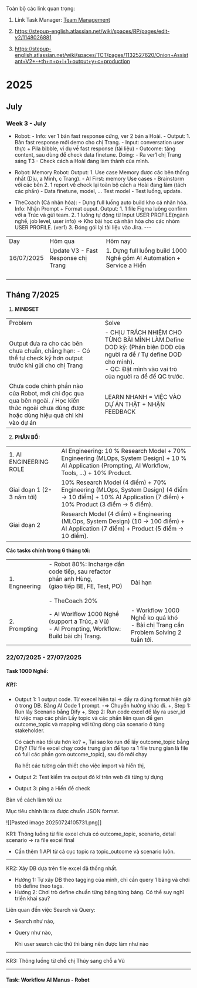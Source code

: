Toàn bộ các link quan trọng:

1. Link Task Manager: [Team Management](https://stepupenglish.sg.larksuite.com/docx/IMd1dyI6qojomlx7Ddol3S05gNb?table=tblc8CmGjl7QKPi6&view=vewuCREkVn&302from=wiki)
    
2. https://stepup-english.atlassian.net/wiki/spaces/RP/pages/edit-v2/1148026881
    
3. https://stepup-english.atlassian.net/wiki/spaces/TCT/pages/1132527620/Onion+Assistant+V2+-+th+n+o+l+1+output+y+c+production
    

# 2025

## July

### Week 3 - July

  

- Robot: - Info: ver 1 bản fast response cứng, ver 2 bản a Hoài. - Output: 1. Bản fast response mới demo cho chị Trang. - Input: conversation user thực + Pila bibble, ví dụ về fast response (tài liệu) - Outcome: tăng content, sau dùng để check data finetune. Doing: - Ra ver1 chị Trang sáng T3 - Check cách a Hoài đang làm thành của mình.
    
- Robot: Memory Robot: Output: 1. Use case Memory được các bên thống nhất (Dịu, a Minh, c Trang). - AI First: memory Use cases - Brainstorm với các bên 2. 1 report về check lại toàn bộ cách a Hoài đang làm (tách các phần) - Data finetune, model, ... Test model - Test luồng, update.
    
- TheCoach (Cá nhân hóa): - Dựng full luồng auto build kho cá nhân hóa. Info: Nhận Prompt + Format ouput. Output: 1. 1 file Figma luông confirm với a Trúc và gửi team. 2. 1 luồng tự động từ Input USER PROFILE(ngành nghề, job level, user info) => Kho bài học cá nhân hóa cho các nhóm USER PROFILE. (ver1) 3. Đóng gói lại tài liệu vào Jira. ---
    

  

|            |                                     |                                                                       |
| ---------- | ----------------------------------- | --------------------------------------------------------------------- |
| Day        | Hôm qua                             | Hôm nay                                                               |
| 16/07/2025 | Update V3 - Fast Response chị Trang | 1. Dựng full luồng build 1000 Nghề gồm AI Automation + Service a Hiến |
|            |                                     |                                                                       |
|            |                                     |                                                                       |
|            |                                     |                                                                       |
|            |                                     |                                                                       |

## Tháng 7/2025

1. **MINDSET**
    

|   |   |   |
|---|---|---|
|Problem||Solve|
|Output đưa ra cho các bên chưa chuẩn, chẳng hạn: - Có thể tự check kỹ hơn output trước khi gửi cho chị Trang||- CHỊU TRÁCH NHIỆM CHO TỪNG BÀI MÌNH LÀM.Define DOD kỹ: (Phản biện DOD của người ra đề / Tự define DOD cho mình).  <br>- QC: Đặt mình vào vai trò của người ra đề để QC trước.|
|Chưa code chính phần nào của Robot, mới chỉ đọc qua qua bên ngoài. / Học kiến thức ngoài chưa dùng được hoặc dùng hiệu quả chỉ khi vào dự án||LEARN NHANH = VIỆC VÀO DỰ ÁN THẬT + NHẬN FEEDBACK|

2. **PHÂN BỔ:**
    

|   |   |
|---|---|
|1. AI ENGINEERING ROLE|AI Engineering: 10 % Research Model + 70% Engineering (MLOps, System Design) + 10 % AI Application (Prompting, AI Workflow, Tools, ...) + 10% Product.|
|Giai đoạn 1 (2-3 năm tới)|10% Research Model (4 điểm) + 70% Engineering (MLOps, System Design) (4 điểm -> 10 điểm) + 10% AI Application (7 điểm) + 10% Product (3 điểm -> 5 điểm).|
|Giai đoạn 2|Research Model (4 điểm) + Engineering (MLOps, System Design) (10 -> 100 điểm) + AI Application (7 điểm) + Product (5 điểm -> 10 điểm).|

  

**Các tasks chính trong 6 tháng tới:**

  

|   |   |   |
|---|---|---|
|1. Engneering|- Robot 80%: Incharge dần code tiếp, sau refactor phần anh Hùng,  <br>(giao tiếp BE, FE, Test, PO)  <br>  <br>- TheCoach 20%|Dài hạn|
|2. Prompting|- AI Worlflow 1000 Nghề (support a Trúc, a Vũ)  <br>- AI Prompting, Workflow: Build bài chị Trang.|- Workflow 1000 Nghề ko quá khó  <br>- Bài chị Trang cần Problem Solving 2 tuần tới.|

  
### 22/07/2025 - 27/07/2025 

#### Task 1000 Nghề: 
##### KR1: 
- Output 1: 1 output code. Từ execel hiện tại -> đẩy ra đúng format hiện giờ ở trong DB. Bằng AI Code 1 prompt. 
  -=> Chuyển hướng khác đi. 
  +, Step 1: Run lấy Scenario bằng Dify 
  +, Step 2: Run code excel để lấy ra user_id từ việc map các phần 
  Lấy topic và các phần liên quan để gen outcome_topic 
  và mapping với từng dòng của scenario ở từng stakeholder. 
  
  Có cách nào tối ưu hơn ko? 
  +, Tại sao ko run để lấy outcome_topic bằng Dify? 
  (Từ file excel chạy code trung gian để tạo ra 1 file trung gian là file có full các phần gom outcome_topic), sau đó mới chạy 
  


  
  Ra hết các tường cần thiết cho việc import và hiển thị, 
- Output 2: Test kiểm tra output đó kĩ trên web đã từng tự dựng 
- Output 3: ping a Hiến để check


Bàn về cách làm tối ưu: 

Mục tiêu chính là: ra được chuẩn JSON format. 


![[Pasted image 20250724105731.png]]


KR1: Thông luồng từ file excel chưa có outcome_topic, scenario, detail scenario -> ra file excel final
- Cần thêm 1 API từ cả cục topic ra topic_outcome và scenario luôn. 
  
---

KR2: Xây DB dựa trên file excel đã thống nhất. 
- Hướng 1: Tự xây DB theo tagging của mình, chỉ cần query 1 bảng và chơi trò define theo tags. 
- Hướng 2: Chơi trò define chuẩn từng bảng từng bảng. Có thể suy nghĩ triển khai sau? 

Liên quan đến việc Search và Query: 
- Search như nào, 
- Query như nào, 
  
  Khi user search các thứ thì bảng nên được làm như nào

---
KR3: Thông luồng từ chỗ chị Thủy sang chỗ a Vũ  

---
#### Task: Workflow AI Manus - Robot 


